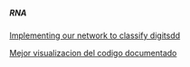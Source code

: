 ##### RNA
[Implementing our network to classify digitsdd](https://github.com/Jeremy-22/RN/blob/main/Untitled-1.ipynb)

[Mejor visualizacion del codigo documentado](https://github.com/Jeremy-22/RN/blob/main/RNAPY.py) 
